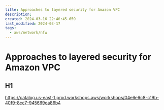 ```yaml
---
title: Approaches to layered security for Amazon VPC
description: 
created: 2024-03-16 22:40:45.659
last_modified: 2024-03-17
tags:
  - aws/network/nfw
---
```


# Approaches to layered security for Amazon VPC

## H1

https://catalog.us-east-1.prod.workshops.aws/workshops/04e6e6c8-c19b-40f9-8cc7-945669ca86b4




